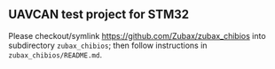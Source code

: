 UAVCAN test project for STM32
-----------------------------

Please checkout/symlink https://github.com/Zubax/zubax_chibios into subdirectory `zubax_chibios`; then follow instructions in `zubax_chibios/README.md`.
